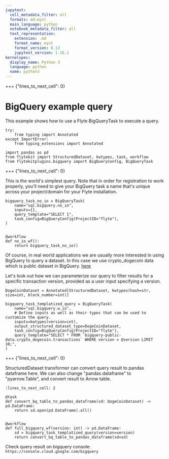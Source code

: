 ```yaml
---
jupytext:
  cell_metadata_filter: all
  formats: md:myst
  main_language: python
  notebook_metadata_filter: all
  text_representation:
    extension: .md
    format_name: myst
    format_version: 0.13
    jupytext_version: 1.16.1
kernelspec:
  display_name: Python 3
  language: python
  name: python3
---
```


+++ {"lines_to_next_cell": 0}

# BigQuery example query

This example shows how to use a Flyte BigQueryTask to execute a query.

```{code-cell}
try:
    from typing import Annotated
except ImportError:
    from typing_extensions import Annotated

import pandas as pd
from flytekit import StructuredDataset, kwtypes, task, workflow
from flytekitplugins.bigquery import BigQueryConfig, BigQueryTask
```

+++ {"lines_to_next_cell": 0}

This is the world's simplest query. Note that in order for registration to work properly, you'll need to give your
BigQuery task a name that's unique across your project/domain for your Flyte installation.

```{code-cell}
bigquery_task_no_io = BigQueryTask(
    name="sql.bigquery.no_io",
    inputs={},
    query_template="SELECT 1",
    task_config=BigQueryConfig(ProjectID="flyte"),
)


@workflow
def no_io_wf():
    return bigquery_task_no_io()
```

Of course, in real world applications we are usually more interested in using BigQuery to query a dataset.
In this case we use crypto_dogecoin data which is public dataset in BigQuery.
[here](https://console.cloud.google.com/bigquery?project=bigquery-public-data&page=table&d=crypto_dogecoin&p=bigquery-public-data&t=transactions)

Let's look out how we can parameterize our query to filter results for a specific transaction version, provided as a user input
specifying a version.

```{code-cell}
DogeCoinDataset = Annotated[StructuredDataset, kwtypes(hash=str, size=int, block_number=int)]

bigquery_task_templatized_query = BigQueryTask(
    name="sql.bigquery.w_io",
    # Define inputs as well as their types that can be used to customize the query.
    inputs=kwtypes(version=int),
    output_structured_dataset_type=DogeCoinDataset,
    task_config=BigQueryConfig(ProjectID="flyte"),
    query_template="SELECT * FROM `bigquery-public-data.crypto_dogecoin.transactions` WHERE version = @version LIMIT 10;",
)
```

+++ {"lines_to_next_cell": 0}

StructuredDataset transformer can convert query result to pandas dataframe here.
We can also change "pandas.dataframe" to "pyarrow.Table", and convert result to Arrow table.

```{code-cell}
:lines_to_next_cell: 2

@task
def convert_bq_table_to_pandas_dataframe(sd: DogeCoinDataset) -> pd.DataFrame:
    return sd.open(pd.DataFrame).all()


@workflow
def full_bigquery_wf(version: int) -> pd.DataFrame:
    sd = bigquery_task_templatized_query(version=version)
    return convert_bq_table_to_pandas_dataframe(sd=sd)
```

Check query result on bigquery console: `https://console.cloud.google.com/bigquery`
